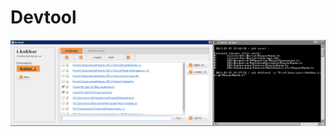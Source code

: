 # Devtool
![screenshot](https://github.com/ikukhar/devtool/blob/master/icons/Screenshot.png "Screenshot")
